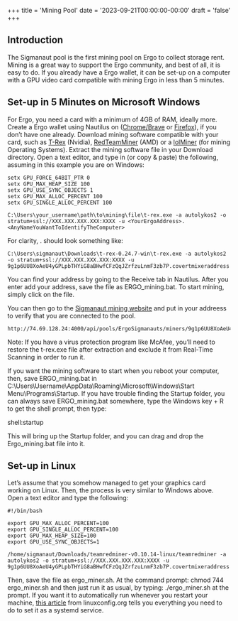 +++
title = 'Mining Pool'
date = '2023-09-21T00:00:00-00:00'
draft = 'false'
+++

## Introduction

The Sigmanaut pool is the first mining pool on Ergo to collect storage rent. Mining is a great way to support the Ergo community, and best of all, it is easy to do. If you already have a Ergo wallet, it can be set-up on a computer with a GPU video card compatible with mining Ergo in less than 5 minutes.

## Set-up in 5 Minutes on Microsoft Windows

For Ergo, you need a card with a minimum of 4GB of RAM, ideally more. Create a Ergo wallet using Nautilus on ([Chrome/Brave](https://chrome.google.com/webstore/detail/nautilus-wallet/gjlmehlldlphhljhpnlddaodbjjcchai) or [Firefox](https://addons.mozilla.org/bs/firefox/addon/nautilus/)), if you don’t have one already. Download mining software compatible with your card, such as [T-Rex](https://github.com/trexminer/T-Rex/releases/) (Nvidia), [RedTeamMiner](https://github.com/todxx/teamredminer/releases) (AMD) or a [lolMiner](https://github.com/Lolliedieb/lolMiner-releases/releases) (for mining Operating Systems). Extract the mining software file in your Download directory. Open a text editor, and type in (or copy & paste) the following, assuming in this example you are on Windows:

```
setx GPU_FORCE_64BIT_PTR 0
setx GPU_MAX_HEAP_SIZE 100
setx GPU_USE_SYNC_OBJECTS 1
setx GPU_MAX_ALLOC_PERCENT 100
setx GPU_SINGLE_ALLOC_PERCENT 100

C:\Users\your_username\path\to\mining\file\t-rex.exe -a autolykos2 -o stratum+ssl://XXX.XXX.XXX.XXX:XXXX -u <YourErgoAddress>.<AnyNameYouWantToIdentifyTheComputer>
```

For clarity, <YourErgoAddress>.<AnyNameYouWantToIdentifyTheComputer> should look something like:

```
C:\Users\sigmanaut\Downloads\t-rex-0.24.7-win\t-rex.exe -a autolykos2 -o stratum+ssl://XXX.XXX.XXX.XXX:XXXX -u 9g1p6UU8XoAeU4yGPLpbTHYiG8aBHwfCFzQqJZrfzuLnmF3zb7P.covertmixeraddress
```

You can find your address by going to the Receive tab in Nautilus. After you enter add your address, save the file as ERGO_mining.bat. To start mining, simply click on the file.


You can then go to the [Sigmanaut mining website](http://XXX.XXX.XXX.XXX:XXXX/api/pools/ErgoSigmanauts/miners/9g1p6UU8XoAeU4yGPLpbTHYiG8aBHwfCFzQqJZrfzuLnmF3zb7P) and put in your addreess to verify that you are connected to the pool.

```
http://74.69.128.24:4000/api/pools/ErgoSigmanauts/miners/9g1p6UU8XoAeU4yGPLpbTHYiG8aBHwfCFzQqJZrfzuLnmF3zb7P
```

Note: If you have a virus protection program like McAfee, you’ll need to restore the t-rex.exe file after extraction and exclude it from Real-Time Scanning in order to run it.

If you want the mining software to start when you reboot your computer, then, save ERGO_mining.bat in C:\Users\Username\AppData\Roaming\Microsoft\Windows\Start Menu\Programs\Startup. If you have trouble finding the Startup folder, you can always save ERGO_mining.bat somewhere, type the Windows key + R to get the shell prompt, then type:

shell:startup 

This will bring up the Startup folder, and you can drag and drop the Ergo_mining.bat file into it. 

## Set-up in Linux

Let’s assume that you somehow managed to get your graphics card working on Linux. Then, the process is very similar to Windows above. Open a text editor and type the following:

```
#!/bin/bash

export GPU_MAX_ALLOC_PERCENT=100
export GPU_SINGLE_ALLOC_PERCENT=100
export GPU_MAX_HEAP_SIZE=100
export GPU_USE_SYNC_OBJECTS=1

/home/sigmanaut/Downloads/teamredminer-v0.10.14-linux/teamredminer -a autolykos2 -o stratum+ssl://XXX.XXX.XXX.XXX:XXXX -u  9g1p6UU8XoAeU4yGPLpbTHYiG8aBHwfCFzQqJZrfzuLnmF3zb7P.covertmixeraddress
```

Then, save the file as ergo_miner.sh. At the command prompt: chmod 744 ergo_miner.sh and then just run it as usual, by typing: ./ergo_miner.sh at the prompt. If you want it to automatically run whenever you restart your machine, [this article](https://linuxconfig.org/how-to-run-script-on-startup-on-ubuntu-20-04-focal-fossa-server-desktop) from linuxconfig.org tells you everything you need to do to set it as a systemd service.